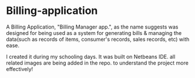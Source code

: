 # Billing-application


A Billing Application, "Billing Manager app.", as the name suggests was designed for being used as a system for generating bills & managing the data(such as records of items, consumer's records, sales records, etc) with ease.

I created it during my schooling days. It was built on Netbeans IDE.
all related images are being added in the repo. to understand the project more effectively!
